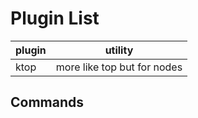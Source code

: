# Plugin List
| plugin | utility                     |
| ------ | --------------------------- |
| ktop   | more like top but for nodes |
## Commands
